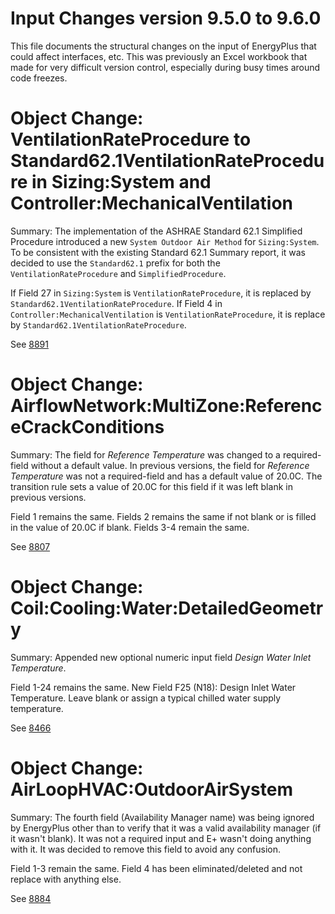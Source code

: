 Input Changes version 9.5.0 to 9.6.0
=============

This file documents the structural changes on the input of EnergyPlus that could affect interfaces, etc.
This was previously an Excel workbook that made for very difficult version control, especially during busy times around code freezes.

# Object Change: VentilationRateProcedure to Standard62.1VentilationRateProcedure in Sizing:System and Controller:MechanicalVentilation

Summary: The implementation of the ASHRAE Standard 62.1 Simplified Procedure introduced a new `System Outdoor Air Method` for `Sizing:System`. To be consistent with the existing Standard 62.1 Summary report, it was decided to use the `Standard62.1` prefix for both the `VentilationRateProcedure` and `SimplifiedProcedure`.

If Field 27 in `Sizing:System` is `VentilationRateProcedure`, it is replaced by `Standard62.1VentilationRateProcedure`. If Field 4 in `Controller:MechanicalVentilation` is `VentilationRateProcedure`, it is replace by `Standard62.1VentilationRateProcedure`.

See [8891](https://github.com/NREL/EnergyPlus/pull/8891)

# Object Change: AirflowNetwork:MultiZone:ReferenceCrackConditions 

Summary: The field for *Reference Temperature* was changed to a required-field without a default value. In previous versions, the field for *Reference Temperature* was not a required-field and has a default value of 20.0C. The transition rule sets a value of 20.0C for this field if it was left blank in previous versions.

Field 1 remains the same.
Fields 2 remains the same if not blank or is filled in the value of 20.0C if blank.
Fields 3-4 remain the same.

See [8807](https://github.com/NREL/EnergyPlus/pull/8807)
# Object Change: Coil:Cooling:Water:DetailedGeometry

Summary: Appended new optional numeric input field *Design Water Inlet Temperature*.

Field 1-24 remains the same.
New Field F25 (N18): Design Inlet Water Temperature.  Leave blank or assign a typical chilled water supply temperature.

See [8466](https://github.com/NREL/EnergyPlus/pull/8466)

# Object Change: AirLoopHVAC:OutdoorAirSystem

Summary: The fourth field (Availability Manager name) was being ignored by EnergyPlus other than to verify that it was a valid availability manager (if it wasn't blank).  It was not a required input and E+ wasn't doing anything with it.  It was decided to remove this field to avoid any confusion.

Field 1-3 remain the same.
Field 4 has been eliminated/deleted and not replace with anything else.

See [8884](https://github.com/NREL/EnergyPlus/pull/8884)
